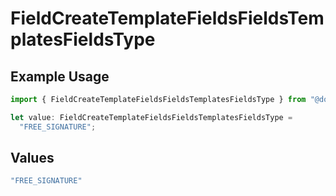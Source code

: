 # FieldCreateTemplateFieldsFieldsTemplatesFieldsType

## Example Usage

```typescript
import { FieldCreateTemplateFieldsFieldsTemplatesFieldsType } from "@documenso/sdk-typescript/models/operations";

let value: FieldCreateTemplateFieldsFieldsTemplatesFieldsType =
  "FREE_SIGNATURE";
```

## Values

```typescript
"FREE_SIGNATURE"
```